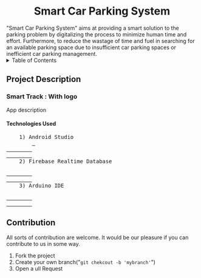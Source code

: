 <h1 align="center">
    Smart Car Parking System   
</h1>
"Smart Car Parking System" aims at providing a smart solution to the parking problem by digitalizing the process to minimize human time and effort. Furthermore, to reduce the wastage of time and fuel in searching for an available parking space due to insufficient car parking spaces or inefficient car parking management.
   <details><summary>Table of Contents</summary>
      <p>
        <br>
          1. About the Project
        </br>
        2. Contribtion
      </p>
    </details>
<h2> 
  Project Description
</h2>
<h3>
  Smart Track : With logo
</h3>
<p dir="auto">
  App description
</p>
<h4 dir="auto">
  Technologies Used
</h4>
<pre>
    1) Android Studio
        <a href="https://developer.android.com/studio/"> 
        <img_src="" width="30" style="max-width: 100%;">
        </a>
    2) Firebase Realtime Database
        <a href="https://firebase.google.com/">
        <img_src="" width="30" style="max-width: 100%;">
        </a>
    3) Arduino IDE
        <a href="https://www.arduino.cc/en/software/">
        <img_src="" width="30" style="max-width: 100%;">
        </a>
</pre>
<h2 dir="auto">
  Contribution
</h2>
<p dir="auto">
  All sorts of contribution are welcome. It would be our pleasure if you can contribute to us in some way.
</p>
<ol dir="auto">
  <li> Fork the project </li>
  <li> Create your own branch("<code>git chekcout -b 'mybranch'</code>") </li>
<li> Open a ull Request</li>
</ol>


  
